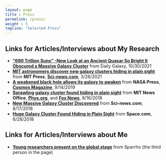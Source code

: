 ```yaml
---
layout: page
title : Press
permalink: /press/
weight : 5
tagline: "Selected Press"
---
```


## Links for Articles/Interviews about My Research
- [**“690 Trillion Suns” -New Look at an Ancient Quasar So Bright It Obscured a Massive Galaxy Cluster**](https://dailygalaxy.com/2021/10/690-trillion-suns-new-look-at-an-ancient-quasar-so-bright-it-obscured-a-massive-galaxy-cluster/) from Daily Galaxy, 10/30/2021
- [**MIT astronomers discover new galaxy clusters hiding in plain sight**](https://news.mit.edu/2021/mit-astronomers-discover-new-galaxy-clusters-hiding-plain-sight-0326) from **MIT Press**, [**Sci-news.com**](http://www.sci-news.com/astronomy/chips-survey-three-galaxy-clusters-09524.html), 3/26/2021
- [**A weakened black hole allows its galaxy to awaken**](https://www.nasa.gov/mission_pages/chandra/images/a-weakened-black-hole-allows-its-galaxy-to-awaken.html) from **NASA Press**, [**Cosmos Magazine**](https://cosmosmagazine.com/space/a-weakened-black-hole-allows-its-galaxy-to-awaken/), 9/14/2019
- [**Sprawling galaxy cluster found hiding in plain sight**](http://news.mit.edu/2018/sprawling-galaxy-cluster-found-hiding-plain-sight-0816) from **MIT News Office**, [**Phys.org**](https://phys.org/news/2018-08-sprawling-galaxy-cluster-plain-sight.html), and [**Fox News**](http://www.foxnews.com/science/2018/08/17/sprawling-galaxy-cluster-discovered-hiding-in-plain-sight.html), 8/16/2018
- [**New Massive Galaxy Cluster Discovered**](http://www.sci-news.com/astronomy/new-massive-galaxy-cluster-06317.html) from **Sci-news.com**, 8/17/2018
- [**Huge Galaxy Cluster Found Hiding in Plain Sight**](https://www.space.com/41026-huge-galaxy-cluster-hiding-plain-sight.html) from **Space.com**, 6/28/2018
<!-- - [บทความพิเศษจากนักเรียนทุนรัฐบาลไทย: การค้นหากระจุกกาแล็กซีใหม่](http://ost.thaiembdc.org/th1/2018/02/%E0%B8%9A%E0%B8%97%E0%B8%84%E0%B8%A7%E0%B8%B2%E0%B8%A1%E0%B8%9E%E0%B8%B4%E0%B9%80%E0%B8%A8%E0%B8%A9%E0%B8%88%E0%B8%B2%E0%B8%81%E0%B8%99%E0%B8%B1%E0%B8%81%E0%B9%80%E0%B8%A3%E0%B8%B5%E0%B8%A2%E0%B8%99/) from Office of Science and Technology, Royal Thai Embassy, DC (in Thai), 2/16/2018 -->

## Links for Articles/Interviews about Me
- [**Young researchers present on the global stage**](https://medium.com/sparrho/young-researchers-present-on-the-global-stage-part-6-1a24b73e1a9d) from Sparrho (the third person in the page)
<!-- - [แชมป์ “เด็กทุนโอลิมปิกวิชาการคนเก่ง” กับชีวิตที่มหาลัยระดับโลกจาก MIT](http://web.archive.org/web/20180224092955/http://australianbigsister.com/%E0%B9%81%E0%B8%8A%E0%B8%A1%E0%B8%9B%E0%B9%8C-%E0%B9%82%E0%B8%AD%E0%B8%A5%E0%B8%B4%E0%B8%A1%E0%B8%9B%E0%B8%B4%E0%B8%84-mit/) from Big Sister Australia (in Thai) [Cache version] -->
